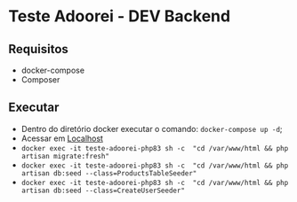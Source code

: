 # Teste Adoorei - DEV Backend
## Requisitos
- docker-compose
- Composer 

## Executar 
- Dentro do diretório docker executar o comando: `docker-compose up -d`;
- Acessar em [Localhost](http://localhost/)
- `docker exec -it teste-adoorei-php83 sh -c  "cd /var/www/html && php artisan migrate:fresh"`
- `docker exec -it teste-adoorei-php83 sh -c  "cd /var/www/html && php artisan db:seed --class=ProductsTableSeeder"`
- `docker exec -it teste-adoorei-php83 sh -c  "cd /var/www/html && php artisan db:seed --class=CreateUserSeeder"`


